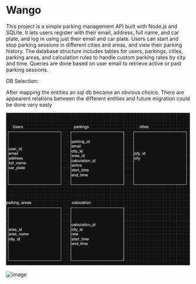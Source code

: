 # Wango

This project is a simple parking management API built with Node.js and SQLite. It lets users register with their email, address, full name, and car plate, and log in using just their email and car plate. Users can start and stop parking sessions in different cities and areas, and view their parking history. The database structure includes tables for users, parkings, cities, parking areas, and calculation rules to handle custom parking rates by city and time. Queries are done based on user email to retrieve active or past parking sessions.

DB Selection:

After mapping the entities an sql db became an obvious choice.
There are appearent relations between the different entities and future migration could be done very easly

![Tables](image.png)


![image](https://github.com/user-attachments/assets/5a1261ae-9b50-4ae0-adfc-171021b0e354)


